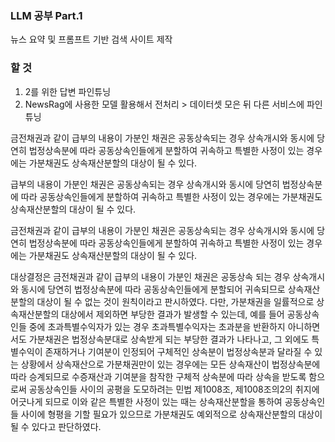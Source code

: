 ### LLM 공부 Part.1
뉴스 요약 및 프롬프트 기반 검색 사이트 제작

### 할 것
1. 2를 위한 답변 파인튜닝
2. NewsRag에 사용한 모델 활용해서 전처리 > 데이터셋 모은 뒤 다른 서비스에 파인튜닝

금전채권과 같이 급부의 내용이 가분인 채권은 공동상속되는 경우 상속개시와 동시에 당연히 법정상속분에 따라 공동상속인들에게 분할하여 귀속하고 특별한 사정이 있는 경우에는 가분채권도 상속재산분할의 대상이 될 수 있다.

급부의 내용이 가분인 채권은 공동상속되는 경우 상속개시와 동시에 당연히 법정상속분에 따라 공동상속인들에게 분할하여 귀속하고 특별한 사정이 있는 경우에는 가분채권도 상속재산분할의 대상이 될 수 있다.

금전채권과 같이 급부의 내용이 가분인 채권은 공동상속되는 경우 상속개시와 동시에 당연히 법정상속분에 따라 공동상속인들에게 분할하여 귀속하고 특별한 사정이 있는 경우에는 가분채권도 상속재산분할의 대상이 될 수 있다.

대상결정은 금전채권과 같이 급부의 내용이 가분인 채권은 공동상속 되는 경우 상속개시와 동시에 당연히 법정상속분에 따라 공동상속인들에게 분할되어 귀속되므로 상속재산분할의 대상이 될 수 없는 것이 원칙이라고 판시하였다. 다만, 가분채권을 일률적으로 상속재산분할의 대상에서 제외하면 부당한 결과가 발생할 수 있는데, 예를 들어 공동상속인들 중에 초과특별수익자가 있는 경우 초과특별수익자는 초과분을 반환하지 아니하면서도 가분채권은 법정상속분대로 상속받게 되는 부당한 결과가 나타나고, 그 외에도 특별수익이 존재하거나 기여분이 인정되어 구체적인 상속분이 법정상속분과 달라질 수 있는 상황에서 상속재산으로 가분채권만이 있는 경우에는 모든 상속재산이 법정상속분에 따라 승계되므로 수증재산과 기여분을 참작한 구체적 상속분에 따라 상속을 받도록 함으로써 공동상속인들 사이의 공평을 도모하려는 민법 제1008조, 제1008조의2의 취지에 어긋나게 되므로 이와 같은 특별한 사정이 있는 때는 상속재산분할을 통하여 공동상속인들 사이에 형평을 기할 필요가 있으므로 가분채권도 예외적으로 상속재산분할의 대상이 될 수 있다고 판단하였다.